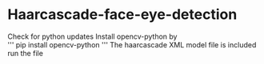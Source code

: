 # Haarcascade-face-eye-detection
Check for python updates
Install opencv-python by  
'''
pip install opencv-python
'''
The haarcascade XML model file is included 
run the file

